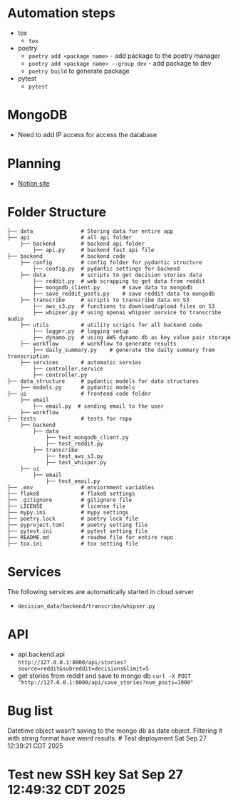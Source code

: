 # Automation steps
* tox
  * `tox`
* poetry
  * `poetry add <package name>` - add package to the poetry manager
  * `poetry add <package name> --group dev` - add package to dev
  * `poetry build` to generate package
* pytest
  * `pytest`

# MongoDB
* Need to add IP access for access the database

# Planning
* [Notion site](https://www.notion.so/panzoto/12d889efe8c280d98b68ef6c6ce2293a?v=12d889efe8c281a1a45a000c80a63373)

# Folder Structure
```
├── data               # Storing data for entire app
├── api                # all api folder
    ├── backend        # backend api folder
        ├── api.py     # backend fast api file
├── backend            # backend code 
    ├── config         # config folder for pydantic structure
        ├── config.py  # pydantic settings for backend
    ├── data           # scripts to get decision stories data
        ├── reddit.py  # web scrapping to get data from reddit
        ├── mongodb_client.py       # save data to mongodb
        ├── save_reddit_posts.py    # save reddit data to mongodb
    ├── transcribe     # scripts to transcribe data on S3
        ├── aws_s3.py  # functions to download/upload files on S3
        ├── whipser.py # using openai whipser service to transcribe audio
    ├── utils          # utility scripts for all backend code 
        ├── logger.py  # logging setup
        ├── dynamo.py  # using AWS dynamo db as key value pair storage
    ├── workflow       # workflow to generate results
        ├── daily_summary.py    # generate the daily summary from transcription
    ├── services       # automatic servies
        ├── controller.service
        ├── controller.py
├── data_structure     # pydantic models for data structures
    ├── models.py      # pydantic models
├── ui                 # frontend code folder
    ├── email
        ├── email.py  # sending email to the user
    ├── workflow
├── tests              # tests for repo
    ├── backend 
        ├── data
            ├── test_mongodb_client.py
            ├── test_reddit.py
        ├── transcribe
            ├── test_aws_s3.py
            ├── test_whisper.py
    ├── ui 
        ├── email
            ├── test_email.py
├── .env               # enviornment variables
├── flake8             # flake8 settings
├── .gitignore         # gitignore file
├── LICENSE            # license file
├── mypy.ini           # mypy settings
├── poetry.lock        # poetry lock file
├── pyproject.toml     # poetry setting file
├── pytest.ini         # pytest setting file
├── README.md          # readme file for entire repo
├── tox.ini            # tox setting file
```

# Services
The following services are automatically started in cloud server
* `decision_data/backend/transcribe/whipser.py`

# API
* api.backend.api  
`http://127.0.0.1:8000/api/stories?source=reddit&subreddit=decisions&limit=5`
* get stories from reddit and save to mongo db
`curl -X POST "http://127.0.0.1:8000/api/save_stories?num_posts=1000"`

# Bug list
Datetime object wasn't saving to the mongo db as date object. Filtering it with string format have weird results. # Test deployment Sat Sep 27 12:39:21 CDT 2025
# Test new SSH key Sat Sep 27 12:49:32 CDT 2025
